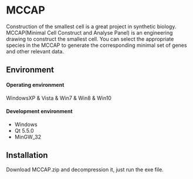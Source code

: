 # MCCAP

Construction of the smallest cell is a great project in synthetic biology. MCCAP(Minimal Cell Construct and Analyse Panel) is an engineering drawing to construct the smallest cell. You can select the appropriate species in the MCCAP to generate the corresponding minimal set of genes and other relevant data.

## Environment

#### Operating environment

WindowsXP & Vista & Win7 & Win8 & Win10

#### Development environment

* Windows
* Qt 5.5.0
* MinGW_32

## Installation

Download MCCAP.zip and decompression it, just run the exe file.

